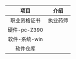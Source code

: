 |     项目      |   介绍   |
| :-----------: | :------: |
| 职业资格证书  | 执业药师 |
| 硬件-pc-Z390  |          |
| 软件-系统-win |          |
|   软件仓库    |          |

